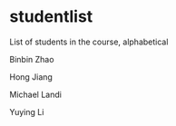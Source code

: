 # studentlist
List of students in the course, alphabetical

Binbin Zhao <br >

Hong Jiang <br >

Michael Landi <br >

Yuying Li<br > 

 


